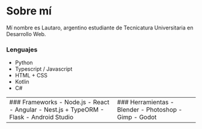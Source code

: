 <h1>Sobre mí</h1>
<p>Mí nombre es Lautaro, argentino estudiante de Tecnicatura Universitaria en Desarrollo Web.</p>

<h3>Lenguajes</h3>
<ul>
    <li>Python</li>
    <li>Typescript / Javascript</li>
    <li>HTML + CSS</li>
    <li>Kotlin</li>
    <li>C#</li>
</ul>

<table>
    <tr>
        <td>
            ### Frameworks
            - Node.js
            - React
            - Angular
            - Nest.js + TypeORM
            - Flask
            - Android Studio
        </td>
        <td>
            ### Herramientas
            - Blender
            - Photoshop
            - Gimp
            - Godot
        </td>
    </tr>
</table>
